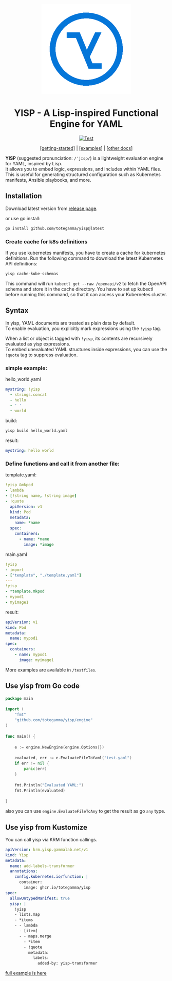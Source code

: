 <div align="center">
  <img src="./docs/assets/yisp-logo.png" alt="yisp logo" width="280px"/>
  
  # YISP - A Lisp-inspired Functional Engine for YAML
  [![Test](https://github.com/totegamma/yisp/actions/workflows/test.yaml/badge.svg)](https://github.com/totegamma/yisp/actions/workflows/test.yaml)
  
  [[getting-started]](https://github.com/totegamma/yisp/blob/main/docs/getting-started.md) | [[examples]](https://github.com/totegamma/yisp/blob/main/docs/examples.md) | [[other docs]](https://github.com/totegamma/yisp/tree/main/docs)
</div>

**YISP** (suggested pronunciation: `/ˈjɪsp/`) is a lightweight evaluation engine for YAML, inspired by Lisp.  
It allows you to embed logic, expressions, and includes within YAML files.  
This is useful for generating structured configuration such as Kubernetes manifests, Ansible playbooks, and more.

## Installation
Download latest version from [release page](https://github.com/totegamma/yisp/releases).

or use go install:
```sh
go install github.com/totegamma/yisp@latest
```

### Create cache for k8s definitions

If you use kubernetes manifests, you have to create a cache for kubernetes definitions.
Run the following command to download the latest Kubernetes API definitions:

```sh
yisp cache-kube-schemas
```

This command will run `kubectl get --raw /openapi/v2` to fetch the OpenAPI schema and store it in the cache directory.
You have to set up kubectl before running this command, so that it can access your Kubernetes cluster.

## Syntax
In yisp, YAML documents are treated as plain data by default.  
To enable evaluation, you explicitly mark expressions using the `!yisp` tag.

When a list or object is tagged with `!yisp`, its contents are recursively evaluated as yisp expressions.  
To embed unevaluated YAML structures inside expressions, you can use the `!quote` tag to suppress evaluation.

### simple example:

hello_world.yaml
```yaml
mystring: !yisp
  - strings.concat
  - hello
  - ' '
  - world
```

build:
```sh
yisp build hello_world.yaml
```

result:
```yaml
mystring: hello world
```

### Define functions and call it from another file:

template.yaml:
```yaml
!yisp &mkpod
- lambda
- [!string name, !string image]
- !quote
  apiVersion: v1
  kind: Pod
  metadata:
    name: *name
  spec:
    containers:
      - name: *name
        image: *image
```

main.yaml
```yaml
!yisp
- import
- ["template", "./template.yaml"]
---
!yisp
- *template.mkpod
- mypod1
- myimage1
```

result:
```yaml
apiVersion: v1
kind: Pod
metadata:
  name: mypod1
spec:
  containers:
    - name: mypod1
      image: myimage1
```

More examples are available in `/testfiles`.

## Use yisp from Go code
```go
package main

import (
	"fmt"
	"github.com/totegamma/yisp/engine"
)

func main() {

	e := engine.NewEngine(engine.Options{})

	evaluated, err := e.EvaluateFileToYaml("test.yaml")
	if err != nil {
		panic(err)
	}

	fmt.Println("Evaluated YAML:")
	fmt.Println(evaluated)

}
```

also you can use `engine.EvaluateFileToAny` to get the result as go `any` type.

## Use yisp from Kustomize

You can call yisp via KRM function callings.

```yaml
apiVersion: krm.yisp.gammalab.net/v1
kind: Yisp
metadata:
  name: add-labels-transformer
  annotations:
    config.kubernetes.io/function: |
      container:
        image: ghcr.io/totegamma/yisp
spec:
  allowUntypedManifest: true
  yisp: |
    !yisp
    - lists.map
    - *items
    - - lambda
      - [item]
      - - maps.merge
        - *item
        - !quote
          metadata:
            labels:
              added-by: yisp-transformer
```

[full example is here](https://github.com/totegamma/yisp/tree/main/docs/examples/krm)
